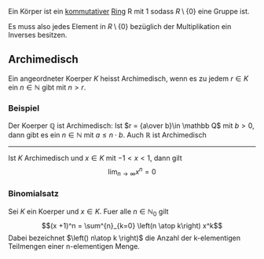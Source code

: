 Ein Körper ist ein [kommutativer](Kommutativgesetz.md) [Ring](Ring.md) R mit 1 sodass $R\setminus\{0\}$ eine Gruppe ist.

Es muss also jedes Element in $R \setminus \{0\}$ bezüglich der Multiplikation ein Inverses besitzen.

## Archimedisch
Ein angeordneter Koerper $K$ heisst Archimedisch, wenn es zu jedem $r\in K$ ein $n\in\mathbb N$ gibt mit $n> r$.

### Beispiel
Der Koerper $\mathbb Q$ ist Archimedisch: Ist $r = {a\over b}\in \mathbb Q$ mit $b> 0$, dann gibt es ein $n \in \mathbb N$ mit $a\leq n\cdot b$. Auch $\mathbb R$ ist Archimedisch

---

Ist $K$ Archimedisch und $x\in K$ mit $-1 < x < 1$, dann gilt 
$$\lim_{n\to\infty} x^n = 0$$
### Binomialsatz
Sei $K$ ein Koerper und $x\in K$. Fuer alle $n \in\mathbb N_0$ gilt
$$(x +1)^n = \sum^{n}_{k=0} \left(n \atop k\right) x^k$$
Dabei bezeichnet $\left() n\atop k \right)$ die Anzahl der k-elementigen Teilmengen einer n-elementigen Menge.
